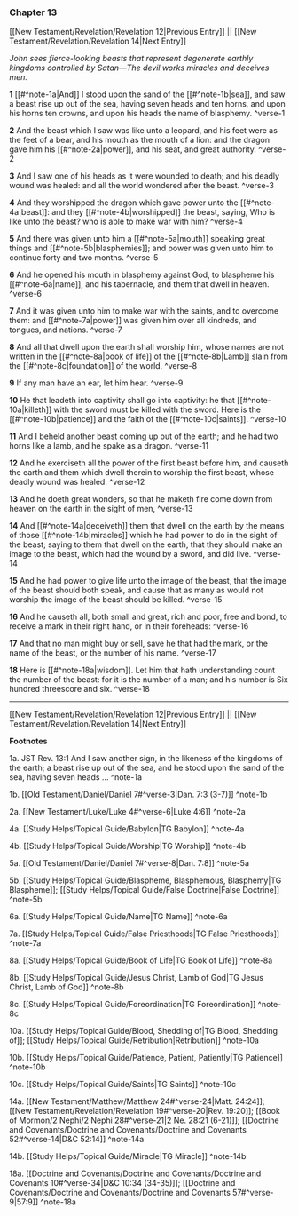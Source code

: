 ### Chapter 13

[[New Testament/Revelation/Revelation 12|Previous Entry]]  ||  [[New Testament/Revelation/Revelation 14|Next Entry]]

*John sees fierce-looking beasts that represent degenerate earthly kingdoms controlled by Satan—The devil works miracles and deceives men.*

**1**  [[#^note-1a|And]] I stood upon the sand of the [[#^note-1b|sea]], and saw a beast rise up out of the sea, having seven heads and ten horns, and upon his horns ten crowns, and upon his heads the name of blasphemy. ^verse-1

**2**  And the beast which I saw was like unto a leopard, and his feet were as the feet of a bear, and his mouth as the mouth of a lion: and the dragon gave him his [[#^note-2a|power]], and his seat, and great authority. ^verse-2

**3**  And I saw one of his heads as it were wounded to death; and his deadly wound was healed: and all the world wondered after the beast. ^verse-3

**4**  And they worshipped the dragon which gave power unto the [[#^note-4a|beast]]: and they [[#^note-4b|worshipped]] the beast, saying, Who is like unto the beast? who is able to make war with him? ^verse-4

**5**  And there was given unto him a [[#^note-5a|mouth]] speaking great things and [[#^note-5b|blasphemies]]; and power was given unto him to continue forty and two months. ^verse-5

**6**  And he opened his mouth in blasphemy against God, to blaspheme his [[#^note-6a|name]], and his tabernacle, and them that dwell in heaven. ^verse-6

**7**  And it was given unto him to make war with the saints, and to overcome them: and [[#^note-7a|power]] was given him over all kindreds, and tongues, and nations. ^verse-7

**8**  And all that dwell upon the earth shall worship him, whose names are not written in the [[#^note-8a|book of life]] of the [[#^note-8b|Lamb]] slain from the [[#^note-8c|foundation]] of the world. ^verse-8

**9**  If any man have an ear, let him hear. ^verse-9

**10**  He that leadeth into captivity shall go into captivity: he that [[#^note-10a|killeth]] with the sword must be killed with the sword. Here is the [[#^note-10b|patience]] and the faith of the [[#^note-10c|saints]]. ^verse-10

**11**  And I beheld another beast coming up out of the earth; and he had two horns like a lamb, and he spake as a dragon. ^verse-11

**12**  And he exerciseth all the power of the first beast before him, and causeth the earth and them which dwell therein to worship the first beast, whose deadly wound was healed. ^verse-12

**13**  And he doeth great wonders, so that he maketh fire come down from heaven on the earth in the sight of men, ^verse-13

**14**  And [[#^note-14a|deceiveth]] them that dwell on the earth by the means of those [[#^note-14b|miracles]] which he had power to do in the sight of the beast; saying to them that dwell on the earth, that they should make an image to the beast, which had the wound by a sword, and did live. ^verse-14

**15**  And he had power to give life unto the image of the beast, that the image of the beast should both speak, and cause that as many as would not worship the image of the beast should be killed. ^verse-15

**16**  And he causeth all, both small and great, rich and poor, free and bond, to receive a mark in their right hand, or in their foreheads: ^verse-16

**17**  And that no man might buy or sell, save he that had the mark, or the name of the beast, or the number of his name. ^verse-17

**18**  Here is [[#^note-18a|wisdom]]. Let him that hath understanding count the number of the beast: for it is the number of a man; and his number is Six hundred threescore and six. ^verse-18


---
[[New Testament/Revelation/Revelation 12|Previous Entry]]  ||  [[New Testament/Revelation/Revelation 14|Next Entry]]


**Footnotes**


1a. JST Rev. 13:1 And I saw another sign, in the likeness of the kingdoms of the earth; a beast rise up out of the sea, and he stood upon the sand of the sea, having seven heads ... ^note-1a

1b. [[Old Testament/Daniel/Daniel 7#^verse-3|Dan. 7:3 (3-7)]] ^note-1b

2a. [[New Testament/Luke/Luke 4#^verse-6|Luke 4:6]] ^note-2a

4a. [[Study Helps/Topical Guide/Babylon|TG Babylon]] ^note-4a

4b. [[Study Helps/Topical Guide/Worship|TG Worship]] ^note-4b

5a. [[Old Testament/Daniel/Daniel 7#^verse-8|Dan. 7:8]] ^note-5a

5b. [[Study Helps/Topical Guide/Blaspheme, Blasphemous, Blasphemy|TG Blaspheme]]; [[Study Helps/Topical Guide/False Doctrine|False Doctrine]] ^note-5b

6a. [[Study Helps/Topical Guide/Name|TG Name]] ^note-6a

7a. [[Study Helps/Topical Guide/False Priesthoods|TG False Priesthoods]] ^note-7a

8a. [[Study Helps/Topical Guide/Book of Life|TG Book of Life]] ^note-8a

8b. [[Study Helps/Topical Guide/Jesus Christ, Lamb of God|TG Jesus Christ, Lamb of God]] ^note-8b

8c. [[Study Helps/Topical Guide/Foreordination|TG Foreordination]] ^note-8c

10a. [[Study Helps/Topical Guide/Blood, Shedding of|TG Blood, Shedding of]]; [[Study Helps/Topical Guide/Retribution|Retribution]] ^note-10a

10b. [[Study Helps/Topical Guide/Patience, Patient, Patiently|TG Patience]] ^note-10b

10c. [[Study Helps/Topical Guide/Saints|TG Saints]] ^note-10c

14a. [[New Testament/Matthew/Matthew 24#^verse-24|Matt. 24:24]]; [[New Testament/Revelation/Revelation 19#^verse-20|Rev. 19:20]]; [[Book of Mormon/2 Nephi/2 Nephi 28#^verse-21|2 Ne. 28:21 (6-21)]]; [[Doctrine and Covenants/Doctrine and Covenants/Doctrine and Covenants 52#^verse-14|D&C 52:14]] ^note-14a

14b. [[Study Helps/Topical Guide/Miracle|TG Miracle]] ^note-14b

18a. [[Doctrine and Covenants/Doctrine and Covenants/Doctrine and Covenants 10#^verse-34|D&C 10:34 (34-35)]]; [[Doctrine and Covenants/Doctrine and Covenants/Doctrine and Covenants 57#^verse-9|57:9]] ^note-18a